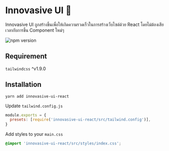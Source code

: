 # Innovasive UI 🎨

Innovasive UI ถูกสร้างขึ้นเพื่อให้เกิดความรวดเร็วในการสร้างเว็บไซต์ด้วย React โดยไม่ต้องเสียเวลากับการขึ้น Component ใหม่ๆ

![npm version](https://img.shields.io/npm/v/innovasive-ui-react?style=for-the-badge)

## Requirement

`tailwindcss` ^v1.9.0

## Installation

```
yarn add innovasive-ui-react
```

Update `tailwind.config.js`

```js
module.exports = {
  presets: [require('innovasive-ui-react/src/tailwind.config')],
}
```

Add styles to your `main.css`

```css
@import 'innovasive-ui-react/src/styles/index.css';
```
